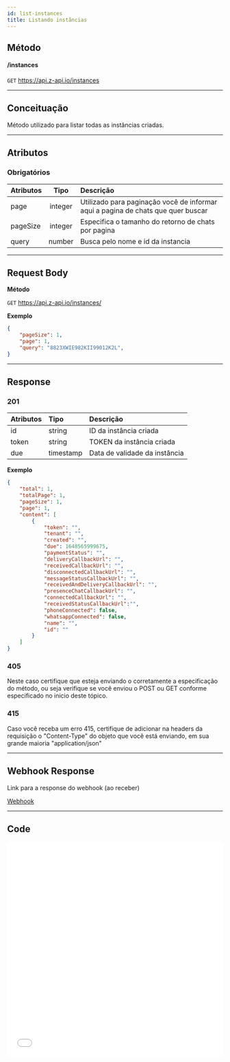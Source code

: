 ```yaml
---
id: list-instances
title: Listando instâncias
---
```


## Método

#### /instances

`GET` <https://api.z-api.io/instances>

---

## Conceituação

Método utilizado para listar todas as instâncias criadas.




---

## Atributos

### Obrigatórios

| Atributos |  Tipo   | Descrição                      |
| :-------- | :----:  | :----------------------------- |
| page      | integer | Utilizado para paginação você de informar aqui a pagina de chats que quer buscar |
| pageSize  | integer | Especifica o tamanho do retorno de chats por pagina|
| query     | number  | Busca pelo nome e id da instancia |



---

## Request Body

**Método**

`GET` <https://api.z-api.io/instances/>

**Exemplo**

```json
{
    "pageSize": 1,
    "page": 1,
    "query": "8823XWIE982KII99012K2L",
}
```

---

## Response

### 201

| Atributos | Tipo      | Descrição                     |
| :-------- | :-------- | :---------------------------- |
| id        | string    | ID da instância criada        |
| token     | string    | TOKEN da instância criada     |
| due       | timestamp | Data de validade da instância |

**Exemplo**

```json
{
    "total": 1,
    "totalPage": 1,
    "pageSize": 1,
    "page": 1,
    "content": [
        {
            "token": "",
            "tenant": "",
            "created": "",
            "due": 1648565999675,
            "paymentStatus": "",
            "deliveryCallbackUrl": "",
            "receivedCallbackUrl": "",
            "disconnectedCallbackUrl": "",
            "messageStatusCallbackUrl": "",
            "receivedAndDeliveryCallbackUrl": "",
            "presenceChatCallbackUrl": "",
            "connectedCallbackUrl": "",
            "receivedStatusCallbackUrl":"",
            "phoneConnected": false,
            "whatsappConnected": false,
            "name": "",
            "id": ""
        }
    ]
}
```

### 405

Neste caso certifique que esteja enviando o corretamente a especificação do método, ou seja verifique se você enviou o POST ou GET conforme especificado no inicio deste tópico.

### 415

Caso você receba um erro 415, certifique de adicionar na headers da requisição o "Content-Type" do objeto que você está enviando, em sua grande maioria "application/json"

---

## Webhook Response

Link para a response do webhook (ao receber)

[Webhook](../webhooks/on-message-received#response)

---

## Code

<iframe src="//api.apiembed.com/?source=https://raw.githubusercontent.com/Z-API/z-api-docs/main/json-examples/list-instances.json&targets=all" frameborder="0" scrolling="no" width="100%" height="500px" seamless></iframe>
